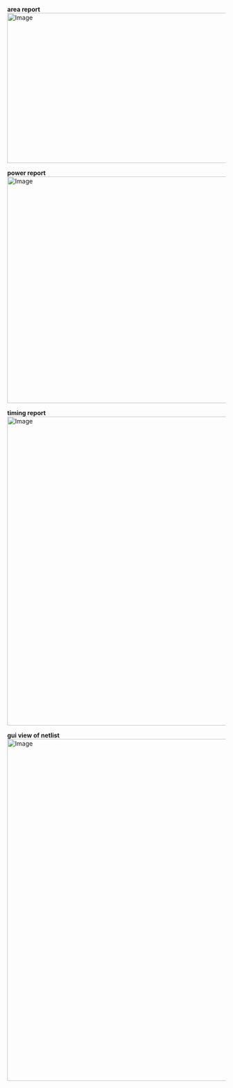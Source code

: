 **area report**
<img width="859" height="346" alt="Image" src="https://github.com/user-attachments/assets/f7db9358-cc27-404f-9c34-e6af71d1c8fc" />


**power report**
<img width="934" height="522" alt="Image" src="https://github.com/user-attachments/assets/acc4b922-fefe-4df8-8ecf-330586859838" />


**timing report**
<img width="1084" height="712" alt="Image" src="https://github.com/user-attachments/assets/9a35391b-bcb9-467c-8740-bb184a33ebf9" />


**gui view of netlist**
<img width="1379" height="788" alt="Image" src="https://github.com/user-attachments/assets/24a2c1ab-3629-4c26-864d-ddc94d101e80" />

